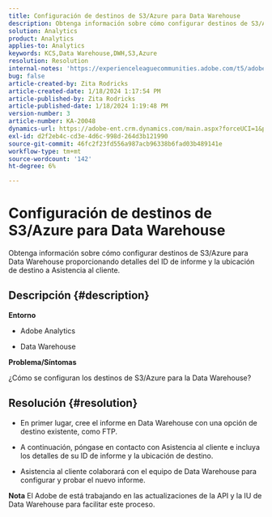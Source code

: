 ```yaml
---
title: Configuración de destinos de S3/Azure para Data Warehouse
description: Obtenga información sobre cómo configurar destinos de S3/Azure para Data Warehouse.
solution: Analytics
product: Analytics
applies-to: Analytics
keywords: KCS,Data Warehouse,DWH,S3,Azure
resolution: Resolution
internal-notes: 'https://experienceleaguecommunities.adobe.com/t5/adobe-analytics-ideas/amazon-s3-support-for-data-warehouse/idi-p/341037  Azure example: https://jira.corp.adobe.com/browse/AN-259530  S3 example: https://jira.corp.adobe.com/browse/AN-294769'
bug: false
article-created-by: Zita Rodricks
article-created-date: 1/18/2024 1:17:54 PM
article-published-by: Zita Rodricks
article-published-date: 1/18/2024 1:19:48 PM
version-number: 3
article-number: KA-20048
dynamics-url: https://adobe-ent.crm.dynamics.com/main.aspx?forceUCI=1&pagetype=entityrecord&etn=knowledgearticle&id=cf6b0afa-03b6-ee11-a569-6045bd0065f9
exl-id: d2f2eb4c-cd3e-4d6c-998d-264d3b121990
source-git-commit: 46fc2f23fd556a987acb96338b6fad03b489141e
workflow-type: tm+mt
source-wordcount: '142'
ht-degree: 6%

---
```


# Configuración de destinos de S3/Azure para Data Warehouse


Obtenga información sobre cómo configurar destinos de S3/Azure para Data Warehouse proporcionando detalles del ID de informe y la ubicación de destino a Asistencia al cliente.

## Descripción {#description}


<b>Entorno</b>

- Adobe Analytics

- Data Warehouse 

<b>Problema/Síntomas</b>

¿Cómo se configuran los destinos de S3/Azure para la Data Warehouse?


## Resolución {#resolution}


- En primer lugar, cree el informe en Data Warehouse con una opción de destino existente, como FTP.

- A continuación, póngase en contacto con Asistencia al cliente e incluya los detalles de su ID de informe y la ubicación de destino.

- Asistencia al cliente colaborará con el equipo de Data Warehouse para configurar y probar el nuevo informe.

<b>Nota</b>
El Adobe de está trabajando en las actualizaciones de la API y la IU de Data Warehouse para facilitar este proceso.
